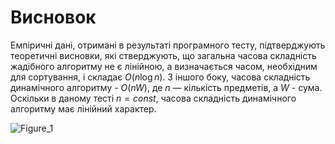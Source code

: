 # Висновок
Емпіричні дані, отримані в результаті програмного тесту, підтверджують теоретичні висновки, які стверджують, що загальна часова складність жадібного алгоритму не є лінійною, а визначається часом, необхідним для сортування, і складає $O(n \log n)$. З іншого боку, часова складність динамічного алгоритму - $O(nW)$, де $n$ — кількість предметів, а $W$ - сума. Оскільки в даному тесті $n = const$, часова складність динамічного алгоритму має лінійний характер.


![Figure_1](https://github.com/IIchukissII/goit-algo-hw-09/assets/133657307/b8f10482-96e0-4294-a311-fc63f34b4c5f)
